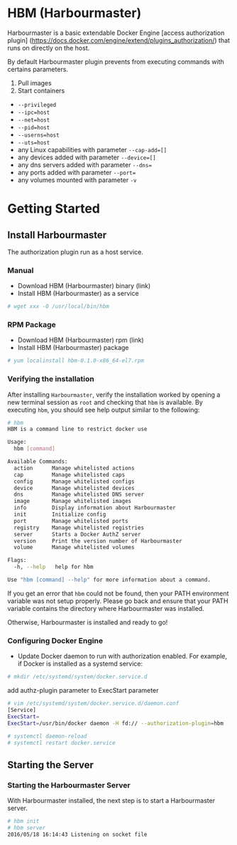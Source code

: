 # HBM (Harbourmaster)
Harbourmaster is a basic extendable Docker Engine [access authorization plugin] (https://docs.docker.com/engine/extend/plugins_authorization/) that runs on directly on the host.

By default Harbourmaster plugin prevents from executing commands with certains parameters.
1. Pull images
2. Start containers
* `--privileged`
* `--ipc=host`
* `--net=host`
* `--pid=host`
* `--userns=host`
* `--uts=host`
* any Linux capabilities with parameter `--cap-add=[]`
* any devices added with parameter `--device=[]`
* any dns servers added with parameter `--dns=`
* any ports added with parameter `--port=`
* any volumes mounted with parameter `-v`

# Getting Started
## Install Harbourmaster
The authorization plugin run as a host service.

### Manual
*  Download HBM (Harbourmaster) binary (link)
*  Install HBM (Harbourmaster) as a service
```bash
# wget xxx -O /usr/local/bin/hbm
```

### RPM Package
*  Download HBM (Harbourmaster) rpm (link)
*  Install HBM (Harbourmaster) package
```bash
# yum localinstall hbm-0.1.0-x86_64-el7.rpm
```

### Verifying the installation
After installing `Harbourmaster`, verify the installation worked by opening a new terminal session as `root` and checking that `hbm` is available. By executing `hbm`, you should see help output similar to the following:

```bash
# hbm
HBM is a command line to restrict docker use

Usage:
  hbm [command]

Available Commands:
  action      Manage whitelisted actions
  cap         Manage whitelisted caps
  config      Manage whitelisted configs
  device      Manage whitelisted devices
  dns         Manage whitelisted DNS server
  image       Manage whitelisted images
  info        Display information about Harbourmaster
  init        Initialize config
  port        Manage whitelisted ports
  registry    Manage whitelisted registries
  server      Starts a Docker AuthZ server
  version     Print the version number of Harbourmaster
  volume      Manage whitelisted volumes

Flags:
  -h, --help   help for hbm

Use "hbm [command] --help" for more information about a command.
```

If you get an error that `hbm` could not be found, then your PATH environment variable was not setup properly. Please go back and ensure that your PATH variable contains the directory where Harbourmaster was installed.

Otherwise, Harbourmaster is installed and ready to go!

### Configuring Docker Engine
 * Update Docker daemon to run with authorization enabled.
     For example, if Docker is installed as a systemd service:
```bash
# mkdir /etc/systemd/system/docker.service.d
```

add authz-plugin parameter to ExecStart parameter
```bash
# vim /etc/systemd/system/docker.service.d/daemon.conf
[Service]
ExecStart=
ExecStart=/usr/bin/docker daemon -H fd:// --authorization-plugin=hbm

# systemctl daemon-reload
# systemctl restart docker.service
```

## Starting the Server
### Starting the Harbourmaster Server
With Harbourmaster installed, the next step is to start a Harbourmaster server.

```bash
# hbm init
# hbm server
2016/05/18 16:14:43 Listening on socket file
```
